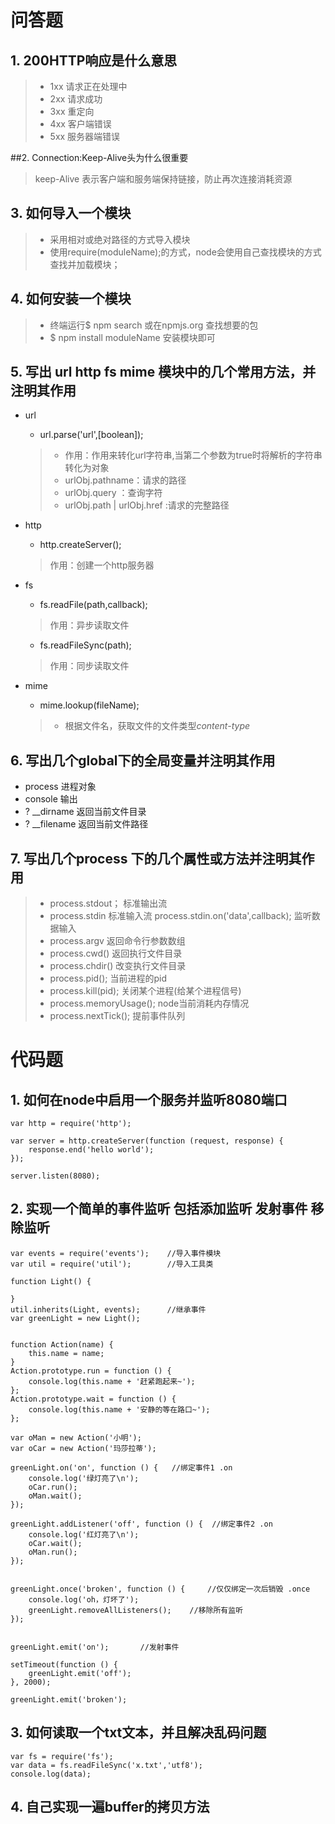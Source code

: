# 问答题
## 1. 200HTTP响应是什么意思

> - 1xx  请求正在处理中
> - 2xx  请求成功
> - 3xx  重定向
> - 4xx  客户端错误
> - 5xx  服务器端错误

##2. Connection:Keep-Alive头为什么很重要

> keep-Alive 表示客户端和服务端保持链接，防止再次连接消耗资源

## 3. 如何导入一个模块

> - 采用相对或绝对路径的方式导入模块
> - 使用require(moduleName);的方式，node会使用自己查找模块的方式查找并加载模块；

## 4. 如何安装一个模块
> - 终端运行$ npm search 或在npmjs.org 查找想要的包
> - $ npm install moduleName 安装模块即可

## 5. 写出 url http fs mime 模块中的几个常用方法，并注明其作用
 - url
    - url.parse('url',[boolean]);
    > - 作用：作用来转化url字符串,当第二个参数为true时将解析的字符串转化为对象
    > - urlObj.pathname：请求的路径
    > - urlObj.query ：查询字符
    > - urlObj.path | urlObj.href :请求的完整路径

 - http
    - http.createServer();
    > 作用：创建一个http服务器

 - fs

    - fs.readFile(path,callback);
    > 作用：异步读取文件

   - fs.readFileSync(path);
   > 作用：同步读取文件

 - mime
    - mime.lookup(fileName);
    > - 根据文件名，获取文件的文件类型*content-type*

## 6. 写出几个global下的全局变量并注明其作用

 - process 进程对象
 - console 输出
 - ? __dirname 返回当前文件目录
 - ? __filename 返回当前文件路径

## 7. 写出几个process 下的几个属性或方法并注明其作用
> - process.stdout； 标准输出流
> - process.stdin 标准输入流 process.stdin.on('data',callback); 监听数据输入
> - process.argv 返回命令行参数数组
> - process.cwd() 返回执行文件目录
> - process.chdir() 改变执行文件目录
> - process.pid(); 当前进程的pid
> - process.kill(pid); 关闭某个进程(给某个进程信号)
> - process.memoryUsage();  node当前消耗内存情况
> - process.nextTick(); 提前事件队列

 
# 代码题
## 1. 如何在node中启用一个服务并监听8080端口
```
var http = require('http');

var server = http.createServer(function (request, response) {
    response.end('hello world');
});

server.listen(8080);
```

## 2. 实现一个简单的事件监听 包括添加监听  发射事件 移除监听

```
var events = require('events');    //导入事件模块
var util = require('util');        //导入工具类

function Light() {

}
util.inherits(Light, events);      //继承事件
var greenLight = new Light();


function Action(name) {
    this.name = name;
}
Action.prototype.run = function () {
    console.log(this.name + '赶紧跑起来~');
};
Action.prototype.wait = function () {
    console.log(this.name + '安静的等在路口~');
};

var oMan = new Action('小明');
var oCar = new Action('玛莎拉蒂');

greenLight.on('on', function () {   //绑定事件1 .on
    console.log('绿灯亮了\n');
    oCar.run();
    oMan.wait();
});

greenLight.addListener('off', function () {  //绑定事件2 .on
    console.log('红灯亮了\n');
    oCar.wait();
    oMan.run();
});


greenLight.once('broken', function () {     //仅仅绑定一次后销毁 .once
    console.log('oh，灯坏了');
    greenLight.removeAllListeners();    //移除所有监听
});


greenLight.emit('on');       //发射事件

setTimeout(function () {
    greenLight.emit('off');
}, 2000);

greenLight.emit('broken');

```


## 3. 如何读取一个txt文本，并且解决乱码问题
```
var fs = require('fs');
var data = fs.readFileSync('x.txt','utf8');
console.log(data);
```

## 4. 自己实现一遍buffer的拷贝方法
